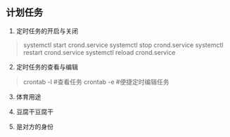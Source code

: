 ## 计划任务 ##

1. 定时任务的开启与关闭

> 	systemctl start crond.service
> 	systemctl stop crond.service
> 	systemctl restart crond.service
> 	systemctl reload crond.service

2. 定时任务的查看与编辑

> 	crontab -l    #查看任务
> 	crontab -e    #便捷定时编辑任务

3. 体育用途




4. 豆腐干豆腐干




5. 是对方的身份